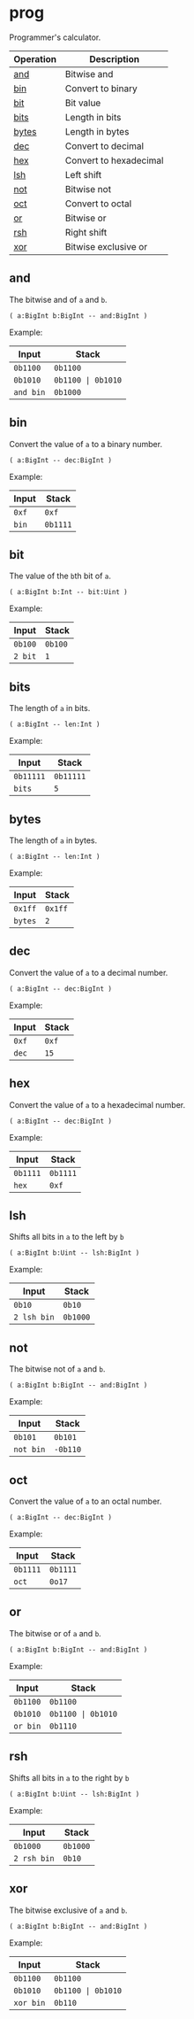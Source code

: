 # prog

<!-- eval: use prog -->

Programmer's calculator.

<!-- index -->

| Operation               | Description
|-------------------------|-----------------------
| [and](#and)             | Bitwise and
| [bin](#bin)             | Convert to binary
| [bit](#bit)             | Bit value
| [bits](#bits)           | Length in bits
| [bytes](#bytes)         | Length in bytes
| [dec](#dec)             | Convert to decimal
| [hex](#hex)             | Convert to hexadecimal
| [lsh](#lsh)             | Left shift
| [not](#not)             | Bitwise not
| [oct](#oct)             | Convert to octal
| [or](#or)               | Bitwise or
| [rsh](#rsh)             | Right shift
| [xor](#xor)             | Bitwise exclusive or


## and

The bitwise and of `a` and `b`.

    ( a:BigInt b:BigInt -- and:BigInt )

Example:

<!-- test: and -->

| Input       | Stack
|-------------|-------------|
| `0b1100`    | `0b1100`
| `0b1010`    | `0b1100 \| 0b1010`
| `and bin`   | `0b1000`

## bin

Convert the value of `a` to a binary number.

    ( a:BigInt -- dec:BigInt )

Example:

<!-- test: bin -->

| Input       | Stack
|-------------|-------------|
| `0xf`       | `0xf`
| `bin`       | `0b1111`


## bit

The value of the `b`th bit of `a`.

    ( a:BigInt b:Int -- bit:Uint )

Example:

<!-- test: bit -->

| Input       | Stack
|-------------|-------------|
| `0b100`     | `0b100`
| `2 bit`     | `1`


## bits

The length of `a` in bits.

    ( a:BigInt -- len:Int )

Example:

<!-- test: bits -->

| Input       | Stack
|-------------|-------------|
| `0b11111`   | `0b11111`
| `bits`      | `5`


## bytes

The length of `a` in bytes.

    ( a:BigInt -- len:Int )

Example:

<!-- test: bytes -->

| Input       | Stack
|-------------|-------------|
| `0x1ff`     | `0x1ff`
| `bytes`     | `2`


## dec

Convert the value of `a` to a decimal number.

    ( a:BigInt -- dec:BigInt )

Example:

<!-- test: dec -->

| Input       | Stack
|-------------|-------------|
| `0xf`       | `0xf`
| `dec`       | `15`


## hex

Convert the value of `a` to a hexadecimal number.

    ( a:BigInt -- dec:BigInt )

Example:

<!-- test: hex -->

| Input       | Stack
|-------------|-------------|
| `0b1111`    | `0b1111`
| `hex`       | `0xf`

## lsh

Shifts all bits in `a` to the left by `b`

    ( a:BigInt b:Uint -- lsh:BigInt )

Example:

<!-- test: lsh -->

| Input       | Stack
|-------------|-------------|
| `0b10`      | `0b10`
| `2 lsh bin` | `0b1000`


## not

The bitwise not of `a` and `b`.

    ( a:BigInt b:BigInt -- and:BigInt )

Example:

<!-- test: not -->

| Input       | Stack
|-------------|-------------|
| `0b101`     | `0b101`
| `not bin`   | `-0b110`


## oct

Convert the value of `a` to an octal number.

    ( a:BigInt -- dec:BigInt )

Example:

<!-- test: oct -->

| Input       | Stack
|-------------|-------------|
| `0b1111`    | `0b1111`
| `oct`       | `0o17`


## or

The bitwise or of `a` and `b`.

    ( a:BigInt b:BigInt -- and:BigInt )

Example:

<!-- test: or -->

| Input       | Stack
|-------------|-------------|
| `0b1100`    | `0b1100`
| `0b1010`    | `0b1100 \| 0b1010`
| `or bin`    | `0b1110`


## rsh

Shifts all bits in `a` to the right by `b`

    ( a:BigInt b:Uint -- lsh:BigInt )

Example:

<!-- test: rsh -->

| Input       | Stack
|-------------|-------------|
| `0b1000`    | `0b1000`
| `2 rsh bin` | `0b10`


## xor

The bitwise exclusive of `a` and `b`.

    ( a:BigInt b:BigInt -- and:BigInt )

Example:

<!-- test: xor -->

| Input       | Stack
|-------------|-------------|
| `0b1100`    | `0b1100`
| `0b1010`    | `0b1100 \| 0b1010`
| `xor bin`   | `0b110`





